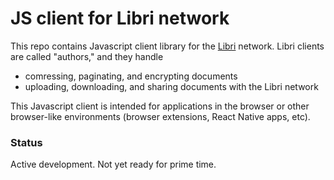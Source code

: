 # JS client for Libri network

This repo contains Javascript client library for the [Libri](https://github.com/drausin/libri) network. Libri clients are called "authors," and they handle
- comressing, paginating, and encrypting documents
- uploading, downloading, and sharing documents with the Libri network

This Javascript client is intended for applications in the browser or other browser-like environments (browser extensions, React Native apps, etc). 

### Status

Active development. Not yet ready for prime time.
